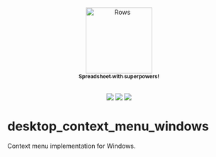 <p align="center">
  <a href="https://rows.com">
  <br />
  <img src="https://rows.com/media/logo.svg" alt="Rows" width="150"/>
  <br />
    <sub><strong>Spreadsheet with superpowers!</strong></sub>
  <br />
  <br />
  </a>
</p>

<p align="center">
  <a title="Pub" href="https://pub.dev/packages/desktop_context_menu_windows" ><img src="https://img.shields.io/pub/v/desktop_context_menu_windows.svg?style=popout" /></a>
  <a title="Rows lint" href="https://pub.dev/packages/rows_lint" ><img src="https://img.shields.io/badge/Styled%20by-Rows-754F6C?style=popout" /></a>
  <a title="Melos" href="https://github.com/invertase/melos"><img src="https://img.shields.io/badge/maintained%20with-melos-f700ff.svg"/></a>
</p>

# desktop_context_menu_windows

Context menu implementation for Windows.
